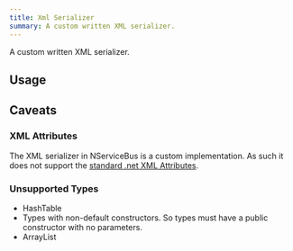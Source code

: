 ```yaml
---
title: Xml Serializer
summary: A custom written XML serializer.
---
```


A custom written XML serializer.


## Usage

<!-- import XmlSerialization --> 


## Caveats


### XML Attributes

The XML serializer in NServiceBus is a custom implementation. As such it does not support the [standard .net XML Attributes](https://msdn.microsoft.com/en-us/library/2baksw0z.aspx).


### Unsupported Types

 * HashTable
 * Types with non-default constructors. So types must have a public constructor with no parameters.
 * ArrayList